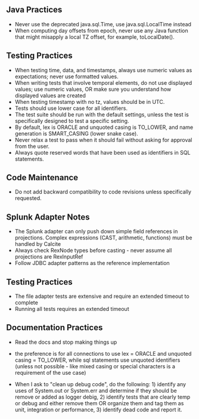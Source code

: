 ## Java Practices

- Never use the deprecated java.sql.Time, use java.sql.LocalTime instead
- When computing day offsets from epoch, never use any Java function that might misapply a local TZ offset, for example, toLocalDate().

## Testing Practices
- When testing time, data, and timestamps, always use numeric values as expectations; never use formatted values.
- When writing tests that involve temporal elements, do not use displayed values; use numeric values, OR make sure you understand how displayed values are created
- When testing timestamp with no tz, values should be in UTC.
- Tests should use lower case for all identifiers.
- The test suite should be run with the default settings, unless the test is specifically designed to test a specific setting.
- By default, lex is ORACLE and unquoted casing is TO_LOWER, and name generation is SMART_CASING (lower snake case).
- Never relax a test to pass when it should fail without asking for approval from the user.
- Always quote reserved words that have been used as identifiers in SQL statements.

## Code Maintenance

- Do not add backward compatibility to code revisions unless specifically requested.

## Splunk Adapter Notes

- The Splunk adapter can only push down simple field references in projections. Complex expressions (CAST, arithmetic, functions) must be handled by Calcite
- Always check RexNode types before casting - never assume all projections are RexInputRef
- Follow JDBC adapter patterns as the reference implementation

## Testing Practices

- The file adapter tests are extensive and require an extended timeout to complete
- Running all tests requires an extended timeout

## Documentation Practices

- Read the docs and stop making things up
- the preference is for all connections to use lex = ORACLE and unquoted casing = TO_LOWER, while sql statements use unquoted identifiers (unless not possible - like mixed casing or special characters is a requirement of the use case)

- When I ask to "clean up debug code", do the following: 1) identify any uses of System.out or System.err and determine if they should be remove or added as logger debig, 2) identify tests that are clearly temp or debug and 
  either remove them OR organize them and tag them as unit, integration or performance, 3) identify dead code and report it.